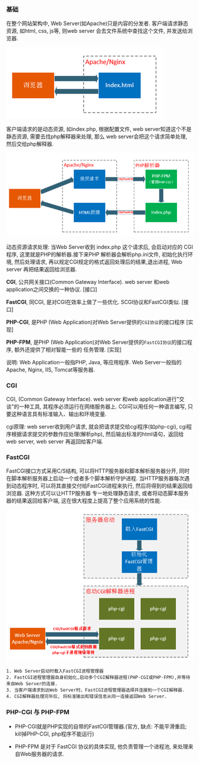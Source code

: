 ### 基础

在整个网站架构中, Web Server(如Apache)只是内容的分发者. 客户端请求静态资源, 如html, css, js等, 则web server
会去文件系统中查找这个文件, 并发送给浏览器.

![](./html.png)

客户端请求的是动态资源, 如index.php, 根据配置文件, web server知道这个不是静态资源, 需要去找php解释器来处理, 那么
web server会把这个请求简单处理, 然后交给php解释器.

![](./cgi.png)

动态资源请求处理:  当Web Server收到 index.php 这个请求后, 会启动对应的 CGI 程序, 这里就是PHP的解析器.接下来PHP
解析器会解析php.ini文件, 初始化执行环境, 然后处理请求, 再以规定CGI规定的格式返回处理后的结果,退出进程, Web server
再把结果返回给浏览器.

**CGI**,  公共网关接口(Common Gateway Interface). web server 和web application之间交换的一种协议. [接口]

**FastCGI**, 同CGI, 是对CGI在效率上做了一些优化. SCGI协议和FastCGI类似. [接口]

**PHP-CGI**, 是PHP (Web Application)对Web Server提供的`CGI协议`的接口程序 [实现]

**PHP-FPM**, 是PHP (Web Application)对Web Server提供的`FastCGI协议`的接口程序, 额外还提供了相对智能一些的
任务管理. [实现]

说明: Web Application一般指PHP, Java, 等应用程序. Web Server一般指的Apache, Nginx, IIS, Tomcat等服务器.


### CGI

CGI, (Common Gateway Interface). web server 和web application进行"交谈"的一种工具, 其程序必须运行在网络服务器上.
CGI可以用任何一种语言编写, 只要这种语言具有标准输入、输出和环境变量.

cgi原理:  web server收到用户请求, 就会把请求提交给cgi程序(如php-cgi),  cgi程序根据请求提交的参数作应处理(解析php),
然后输出标准的html语句，返回给web server, web server 再返回给客户端.


### FastCGI

FastCGI接口方式采用C/S结构, 可以将HTTP服务器和脚本解析服务器分开, 同时在脚本解析服务器上启动一个或者多个脚本解析守护进程.
当HTTP服务器每次遇到动态程序时, 可以将其直接交付给FastCGI进程来执行, 然后将得到的结果返回给浏览器. 这种方式可以让HTTP服务器
专一地处理静态请求, 或者将动态脚本服务器的结果返回给客户端, 这在很大程度上提高了整个应用系统的性能.

![](./fastcgi.png)

```
1. Web Server启动时载入FastCGI进程管理器
2. FastCGI进程管理器自身初始化,启动多个CGI解释器进程(PHP-CGI或PHP-FPM),并等待来自Web Server的连接.
3. 当客户端请求到达Web Server时，FastCGI进程管理器选择并连接到一个CGI解释器.
4. CGI解释器处理完毕后, 将标准输出和错误信息从同一连接返回Web Server.
```


### PHP-CGI 与 PHP-FPM

- PHP-CGI就是PHP实现的自带的FastCGI管理器.(官方, 缺点: 不能平滑重启; kill掉PHP-CGI, php程序不能运行)

- PHP-FPM 是对于 FastCGI 协议的具体实现, 他负责管理一个进程池, 来处理来自Web服务器的请求.